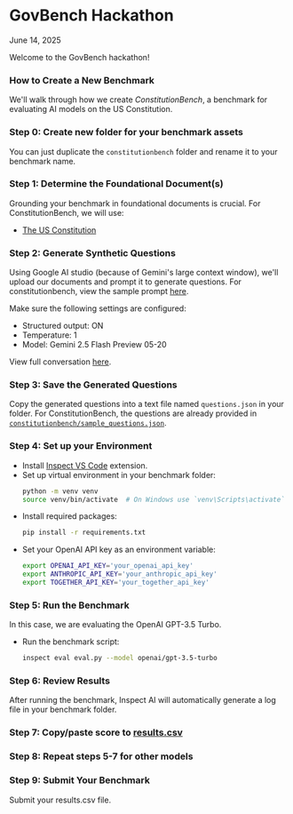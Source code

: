 # GovBench Hackathon
June 14, 2025

Welcome to the GovBench hackathon!

### How to Create a New Benchmark
We'll walk through how we create _ConstitutionBench_, a benchmark for evaluating AI models on the US Constitution.

### Step 0: Create new folder for your benchmark assets
You can just duplicate the `constitutionbench` folder and rename it to your benchmark name.

### Step 1: Determine the Foundational Document(s)
Grounding your benchmark in foundational documents is crucial. For ConstitutionBench, we will use:
- [The US Constitution](https://constitutioncenter.org/media/files/constitution.pdf)

### Step 2: Generate Synthetic Questions
Using Google AI studio (because of Gemini's large context window), we'll upload our documents and prompt it to generate questions. For constitutionbench, view the sample prompt [here](./constitutionbench/sample_prompt.txt).

Make sure the following settings are configured:
- Structured output: ON
- Temperature: 1
- Model: Gemini 2.5 Flash Preview 05-20

View full conversation [here](https://aistudio.google.com/app/prompts?state=%7B%22ids%22:%5B%221nSNC0j4dDgA9czGp1dG6t6odP70rpo5x%22%5D,%22action%22:%22open%22,%22userId%22:%22109827112673159004178%22,%22resourceKeys%22:%7B%7D%7D&usp=sharing).

### Step 3: Save the Generated Questions
Copy the generated questions into a text file named `questions.json` in your folder. For ConstitutionBench, the questions are already provided in [`constitutionbench/sample_questions.json`](./constitutionbench/sample_questions.json).

### Step 4: Set up your Environment
- Install [Inspect VS Code](https://marketplace.visualstudio.com/items?itemName=ukaisi.inspect-ai) extension. 
- Set up virtual environment in your benchmark folder:
  ```bash
  python -m venv venv
  source venv/bin/activate  # On Windows use `venv\Scripts\activate`
  ```
- Install required packages:
  ```bash
  pip install -r requirements.txt
  ```
- Set your OpenAI API key as an environment variable:
  ```bash
  export OPENAI_API_KEY='your_openai_api_key'
  export ANTHROPIC_API_KEY='your_anthropic_api_key'
  export TOGETHER_API_KEY='your_together_api_key'
  ```

### Step 5: Run the Benchmark
In this case, we are evaluating the OpenAI GPT-3.5 Turbo.
- Run the benchmark script:
  ```bash
  inspect eval eval.py --model openai/gpt-3.5-turbo
  ```

### Step 6: Review Results
After running the benchmark, Inspect AI will automatically generate a log file in your benchmark folder.

### Step 7: Copy/paste score to [results.csv](/constitutionbench/results.csv)

### Step 8: Repeat steps 5-7 for other models
### Step 9: Submit Your Benchmark
Submit your results.csv file.